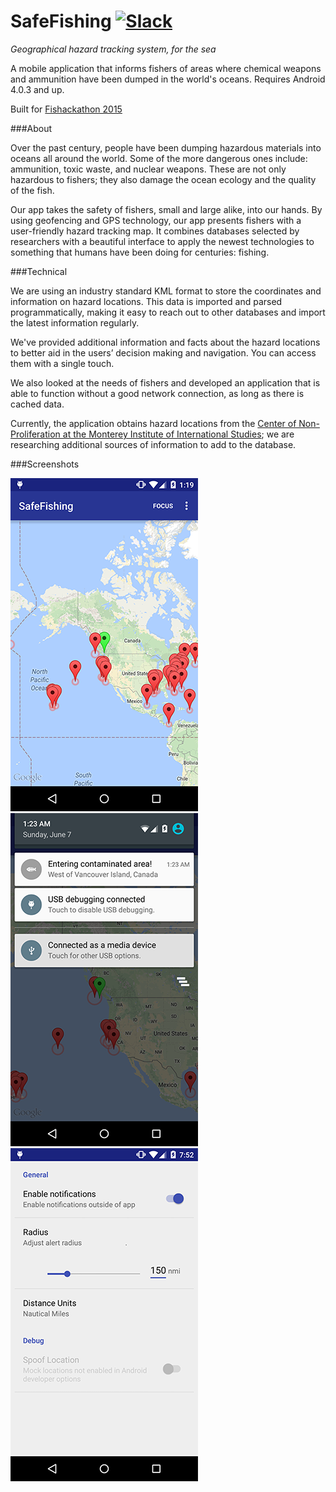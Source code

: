 SafeFishing [![Slack][slackin-badge]][slackin]
============

_Geographical hazard tracking system, for the sea_

A mobile application that informs fishers of areas where chemical weapons and ammunition have been dumped in the world's oceans. Requires Android 4.0.3 and up.

Built for [Fishackathon 2015](http://fishackathon2015.challengepost.com/)

###About

Over the past century, people have been dumping hazardous materials into oceans all around the world. Some of the more dangerous ones include: ammunition, toxic waste, and nuclear weapons. These are not only hazardous to fishers; they also damage the ocean ecology and the quality of the fish.

Our app takes the safety of fishers, small and large alike, into our hands. By using geofencing and GPS technology, our app presents fishers with a user-friendly hazard tracking map. It combines databases selected by researchers with a beautiful interface to apply the newest technologies to something that humans have been doing for centuries: fishing.

###Technical

We are using an industry standard KML format to store the coordinates and information on hazard locations. This data is imported and parsed programmatically, making it easy to reach out to other databases and import the latest information regularly.

We've provided additional information and facts about the hazard locations to better aid in the users’ decision making and navigation. You can access them with a single touch.

We also looked at the needs of fishers and developed an application that is able to function without a good network connection, as long as there is cached data.

Currently, the application obtains hazard locations from the [Center of Non-Proliferation at the Monterey Institute of International Studies](http://cns.miis.edu/stories/090806_cw_dumping.htm); we are researching additional sources of information to add to the database.

###Screenshots

![Homepage](/app/src/main/assets/home.png "Homepage")  ![Notification](/app/src/main/assets/notification.png "Notification")  ![Settings](/app/src/main/assets/settings.png "Settings page")

[slackin]: https://murmuring-eyrie-9747.herokuapp.com/
[slackin-badge]: https://murmuring-eyrie-9747.herokuapp.com/badge.svg
